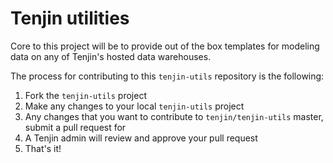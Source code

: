 # Tenjin utilities
Core to this project will be to provide out of the box templates for modeling data on any of Tenjin's hosted data warehouses.

The process for contributing to this `tenjin-utils` repository is the following:
1. Fork the `tenjin-utils` project
2. Make any changes to your local `tenjin-utils` project
3. Any changes that you want to contribute to `tenjin/tenjin-utils` master, submit a pull request for
4. A Tenjin admin will review and approve your pull request
5. That's it!
